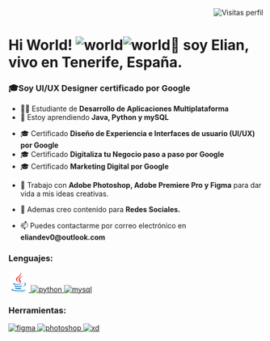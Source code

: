 <p align="right">
  <img src="https://komarev.com/ghpvc/?username=eliandev0&label=Visitas%20de%20perfil&color=lightgrey" alt="Visitas perfil">
</p>
<h1 align="left">Hi World! <img src="https://raw.githubusercontent.com/TheDudeThatCode/TheDudeThatCode/master/Assets/Earth.gif" alt="world" width="25" height="25"/><img src="https://raw.githubusercontent.com/TheDudeThatCode/TheDudeThatCode/master/Assets/Hi.gif" alt="world" width="25" height="25"/>👋 soy Elian, vivo en Tenerife, España.</h1> 
<h3 align="left">🎓Soy UI/UX Designer certificado por Google</h3>

<div>
  <ul>
    <li>👨‍💻 Estudiante de <strong>Desarrollo de Aplicaciones Multiplataforma</strong></li>
    <li>🌱 Estoy aprendiendo <strong>Java, Python y mySQL</strong></li>
  </ul>
</div>

<div>
  <ul>
    <li>🎓 Certificado <strong>Diseño de Experiencia e Interfaces de usuario (UI/UX) por Google</strong></li>
    <li>🎓 Certificado <strong>Digitaliza tu Negocio paso a paso por Google</strong></li>
    <li>🎓 Certificado <strong>Marketing Digital por Google</strong></li>
  </ul>
</div>

<div>
  <ul>
    <li>💼 Trabajo con <strong>Adobe Photoshop, Adobe Premiere Pro y Figma</strong> para dar vida a mis ideas creativas.</li>
  </ul>
</div>
<div>
  <ul>
    <li>📲 Ademas creo contenido para <strong>Redes Sociales.</strong></li>
  </ul>
</div>
<div>
  <ul>
    <li>📫 Puedes contactarme por correo electrónico en <strong>eliandev0@outlook.com</strong></li>
  </ul>
</div>

<h3 align="left">Lenguajes:</h3> 
<a href="https://www.java.com" target="_blank" rel="noreferrer"> <img src="https://raw.githubusercontent.com/devicons/devicon/master/icons/java/java-original.svg" alt="java" width="40" height="40"/> </a>
<a href="https://www.python.org" target="_blank" rel="noreferrer"> <img src="https://clipart-library.com/new_gallery/289-2896071_python-logo-png-165709.png" alt="python" width="40" height="40"/> </a>
<a href="https://www.mysql.com/" target="_blank" rel="noreferrer"> <img src="https://logodix.com/logo/840630.png" alt="mysql" width="40" height="40"/> </a> 
  
<h3 align="left">Herramientas:</h3>
<p align="left"> <a href="https://www.figma.com/" target="_blank" rel="noreferrer"> <img src="https://creativecode.it/wp-content/uploads/2019/07/figma-logo.png" alt="figma" width="45" height="45"/> </a>
<a href="https://www.photoshop.com/en" target="_blank" rel="noreferrer"> <img src="https://logodownload.org/wp-content/uploads/2019/10/adobe-photoshop-logo-1.png" alt="photoshop" width="40" height="40"/> </a>
<a href="https://www.adobe.com/es/products/premiere.html" target="_blank" rel="noreferrer"> <img src="https://www.trainingonsite.com/images/stories/Premiere-Pro-CC-2020-icon-600px.png" alt="xd" width="40" height="40"/> </a> </p>

